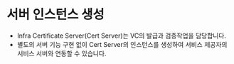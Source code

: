 # 서버 인스턴스 생성

- Infra Certificate Server(Cert Server)는 VC의 발급과 검증작업을 담당합니다.
- 별도의 서버 기능 구현 없이 Cert Server의 인스턴스를 생성하여 서비스 제공자의 서비스 서버와 연동할 수 있습니다.
